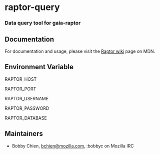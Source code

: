 # raptor-query
### Data query tool for gaia-raptor

## Documentation

For documentation and usage, please visit the [Raptor wiki](https://developer.mozilla.org/en-US/Firefox_OS/Platform/Automated_testing/Raptor) page on MDN.

## Environment Variable

RAPTOR_HOST

RAPTOR_PORT

RAPTOR_USERNAME

RAPTOR_PASSWORD

RAPTOR_DATABASE

## Maintainers

- Bobby Chien, [bchien@mozilla.com](mailto:bchien@mozilla.com), :bobbyc on Mozilla IRC

